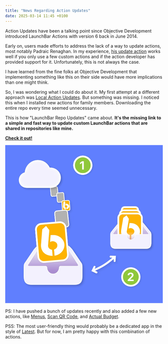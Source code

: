 ```yaml
---
title: "News Regarding Action Updates"
date: 2025-03-14 11:45 +0100
---
```


Action Updates have been a talking point since Objective Development introduced LaunchBar Actions with version 6 back in June 2014.

Early on, users made efforts to address the lack of a way to update actions, most notably Padraic Renaghan. In my experience, [his update action](https://renaghan.com/launchbar/action-updates/) works well if you only use a few custom actions and if the action developer has provided support for it. Unfortunately, this is not always the case.

I have learned from the fine folks at Objective Development that implementing something like this on their side would have more implications than one might think.

So, I was wondering what I could do about it. My first attempt at a different approach was [Local Action Updates](https://github.com/Ptujec/LaunchBar/tree/master/Local-Action-Updates#launchbar-action-local-action-updates). But something was missing. I noticed this when I installed new actions for family members. Downloading the entire repo every time seemed unnecessary.

This is how "LaunchBar Repo Updates" came about. **It's the missing link to a simple and fast way to update custom LaunchBar actions that are shared in repositories like mine.**

**[Check it out!](https://github.com/Ptujec/LaunchBar/tree/master/LB-Repo-Updates#launchbar-repo-updates-action)**

[![](https://raw.githubusercontent.com/Ptujec/LaunchBar/refs/heads/master/LB-Repo-Updates/02.jpg)](https://github.com/Ptujec/LaunchBar/tree/master/LB-Repo-Updates#launchbar-repo-updates-action)

PS: I have pushed a bunch of updates recently and also added a few new actions, like [Menus](https://github.com/Ptujec/LaunchBar/tree/master/Menus#launchbar-action-menus), [Scan QR Code](https://github.com/Ptujec/LaunchBar/tree/master/Scan-QR-Code#launchbar-action-scan-qr-code), and [Actual Budget](https://github.com/Ptujec/LaunchBar/tree/master/Actual-Budget#readme).

PSS: The most user-friendly thing would probably be a dedicated app in the style of [Latest](https://max.codes/latest/). But for now, I am pretty happy with this combination of actions.